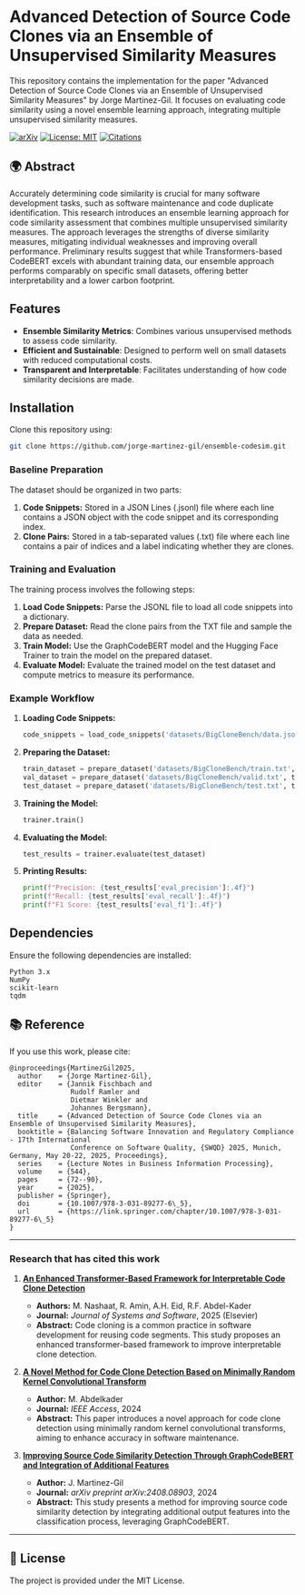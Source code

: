# Advanced Detection of Source Code Clones via an Ensemble of Unsupervised Similarity Measures

This repository contains the implementation for the paper "Advanced Detection of Source Code Clones via an Ensemble of Unsupervised Similarity Measures" by Jorge Martinez-Gil. It focuses on evaluating code similarity using a novel ensemble learning approach, integrating multiple unsupervised similarity measures.

[![arXiv](https://img.shields.io/badge/arXiv-2405.02095-b31b1b.svg)](https://arxiv.org/abs/2405.02095)
[![License: MIT](https://img.shields.io/badge/License-MIT-yellow.svg)](https://opensource.org/licenses/MIT) 
[![Citations](https://img.shields.io/badge/citations-3-blue)](https://scholar.google.com/citations?view_op=view_citation&hl=en&citation_for_view=X1pRUYcAAAAJ:DTjSuSUbmXsC)

## 🌍 Abstract

Accurately determining code similarity is crucial for many software development tasks, such as software maintenance and code duplicate identification. This research introduces an ensemble learning approach for code similarity assessment that combines multiple unsupervised similarity measures. The approach leverages the strengths of diverse similarity measures, mitigating individual weaknesses and improving overall performance. Preliminary results suggest that while Transformers-based CodeBERT excels with abundant training data, our ensemble approach performs comparably on specific small datasets, offering better interpretability and a lower carbon footprint.

## Features

- **Ensemble Similarity Metrics**: Combines various unsupervised methods to assess code similarity.
- **Efficient and Sustainable**: Designed to perform well on small datasets with reduced computational costs.
- **Transparent and Interpretable**: Facilitates understanding of how code similarity decisions are made.

## Installation

Clone this repository using:

```bash
git clone https://github.com/jorge-martinez-gil/ensemble-codesim.git
```

### Baseline Preparation

The dataset should be organized in two parts:
1. **Code Snippets:** Stored in a JSON Lines (.jsonl) file where each line contains a JSON object with the code snippet and its corresponding index.
2. **Clone Pairs:** Stored in a tab-separated values (.txt) file where each line contains a pair of indices and a label indicating whether they are clones.

### Training and Evaluation

The training process involves the following steps:
1. **Load Code Snippets:** Parse the JSONL file to load all code snippets into a dictionary.
2. **Prepare Dataset:** Read the clone pairs from the TXT file and sample the data as needed.
3. **Train Model:** Use the GraphCodeBERT model and the Hugging Face Trainer to train the model on the prepared dataset.
4. **Evaluate Model:** Evaluate the trained model on the test dataset and compute metrics to measure its performance.

### Example Workflow

1. **Loading Code Snippets:**
   ```python
   code_snippets = load_code_snippets('datasets/BigCloneBench/data.jsonl')
   ```

2. **Preparing the Dataset:**
   ```python
   train_dataset = prepare_dataset('datasets/BigCloneBench/train.txt', tokenizer, code_snippets)
   val_dataset = prepare_dataset('datasets/BigCloneBench/valid.txt', tokenizer, code_snippets)
   test_dataset = prepare_dataset('datasets/BigCloneBench/test.txt', tokenizer, code_snippets)
   ```

3. **Training the Model:**
   ```python
   trainer.train()
   ```

4. **Evaluating the Model:**
   ```python
   test_results = trainer.evaluate(test_dataset)
   ```

5. **Printing Results:**
   ```python
   print(f"Precision: {test_results['eval_precision']:.4f}")
   print(f"Recall: {test_results['eval_recall']:.4f}")
   print(f"F1 Score: {test_results['eval_f1']:.4f}")
   ```

## Dependencies
Ensure the following dependencies are installed:

```
Python 3.x
NumPy
scikit-learn
tqdm
```

## 📚 Reference

If you use this work, please cite:

```
@inproceedings{MartinezGil2025,
  author    = {Jorge Martinez-Gil},
  editor    = {Jannik Fischbach and
               Rudolf Ramler and
               Dietmar Winkler and
               Johannes Bergsmann},
  title     = {Advanced Detection of Source Code Clones via an Ensemble of Unsupervised Similarity Measures},
  booktitle = {Balancing Software Innovation and Regulatory Compliance - 17th International
               Conference on Software Quality, {SWQD} 2025, Munich, Germany, May 20-22, 2025, Proceedings},
  series    = {Lecture Notes in Business Information Processing},
  volume    = {544},
  pages     = {72--90},
  year      = {2025},
  publisher = {Springer},
  doi       = {10.1007/978-3-031-89277-6\_5},
  url       = {https://link.springer.com/chapter/10.1007/978-3-031-89277-6\_5}
}
```
---
### Research that has cited this work

1. **[An Enhanced Transformer-Based Framework for Interpretable Code Clone Detection](https://www.sciencedirect.com/science/article/pii/S0164121225000159)**
   - **Authors:** M. Nashaat, R. Amin, A.H. Eid, R.F. Abdel-Kader
   - **Journal:** *Journal of Systems and Software*, 2025 (Elsevier)
   - **Abstract:** Code cloning is a common practice in software development for reusing code segments. This study proposes an enhanced transformer-based framework to improve interpretable clone detection.

2. **[A Novel Method for Code Clone Detection Based on Minimally Random Kernel Convolutional Transform](https://ieeexplore.ieee.org/abstract/document/10731684/)**
   - **Author:** M. Abdelkader
   - **Journal:** *IEEE Access*, 2024
   - **Abstract:** This paper introduces a novel approach for code clone detection using minimally random kernel convolutional transforms, aiming to enhance accuracy in software maintenance.

3. **[Improving Source Code Similarity Detection Through GraphCodeBERT and Integration of Additional Features](https://arxiv.org/abs/2408.08903)**
   - **Author:** J. Martinez-Gil
   - **Journal:** *arXiv preprint arXiv:2408.08903*, 2024
   - **Abstract:** This study presents a method for improving source code similarity detection by integrating additional output features into the classification process, leveraging GraphCodeBERT.
---
## 📄 License

The project is provided under the MIT License. 
